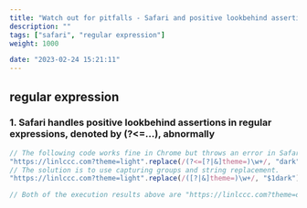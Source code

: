 ```yaml
---
title: "Watch out for pitfalls - Safari and positive lookbehind assertions"
description: ""
tags: ["safari", "regular expression"]
weight: 1000

date: "2023-02-24 15:21:11"
---
```


## regular expression

### 1. Safari handles positive lookbehind assertions in regular expressions, denoted by (?<=...), abnormally

```js
// The following code works fine in Chrome but throws an error in Safari.
"https://linlccc.com?theme=light".replace(/(?<=[?|&]theme=)\w+/, "dark");
// The solution is to use capturing groups and string replacement.
"https://linlccc.com?theme=light".replace(/([?|&]theme=)\w+/, "$1dark");

// Both of the execution results above are "https://linlccc.com?theme=dark"
```
